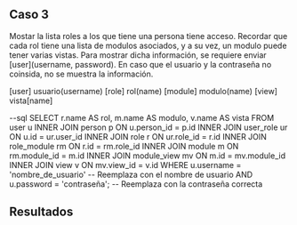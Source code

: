 ## Caso 3
Mostar la lista roles a los que tiene una persona tiene acceso. Recordar que cada rol tiene una lista de modulos asociados, y a su vez, un modulo puede tener varias vistas.  Para mostrar dicha información, se requiere enviar [user](username, password). En caso que el usuario y la contraseña no coinsida, no se muestra la información.

[user] usuario(username)
[role] rol(name)
[module] modulo(name)
[view] vista[name]


--sql
SELECT 
    r.name AS rol,
    m.name AS modulo,
    v.name AS vista
FROM 
    user u
INNER JOIN person p ON u.person_id = p.id
INNER JOIN user_role ur ON u.id = ur.user_id
INNER JOIN role r ON ur.role_id = r.id
INNER JOIN role_module rm ON r.id = rm.role_id
INNER JOIN module m ON rm.module_id = m.id
INNER JOIN module_view mv ON m.id = mv.module_id
INNER JOIN view v ON mv.view_id = v.id
WHERE 
    u.username = 'nombre_de_usuario'  -- Reemplaza con el nombre de usuario
    AND u.password = 'contraseña';     -- Reemplaza con la contraseña correcta


## Resultados